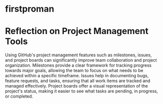   # firstproman
  # Reflection on Project Management Tools

Using GitHub's project management features such as milestones, issues, and project boards can significantly improve team collaboration and project organization. Milestones provide a clear framework for tracking progress towards major goals, allowing the team to focus on what needs to be achieved within a specific timeframe. Issues help in documenting bugs, feature requests, and tasks, ensuring that all work items are tracked and managed effectively. Project boards offer a visual representation of the project's status, making it easier to see what tasks are pending, in progress, or completed.

